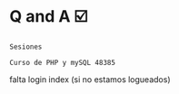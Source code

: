 # Q and A ☑️

    Sesiones

    Curso de PHP y mySQL 48385



falta
    login
    index (si no estamos logueados)
    
